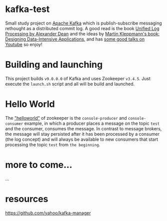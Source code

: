 # kafka-test
Small study project on [Apache Kafka](http://kafka.apache.org/) which is publish-subscribe messaging rethought as a distributed commit log. A good read is the book [Unified Log Processing by Alexander Dean](https://www.manning.com/books/unified-log-processing) and the ideas by [Martin Kleppmann's book: Designing Data-Intensive Applications](http://my.safaribooksonline.com/book/software-engineering-and-development/9781491903063), and has [some good talks on Youtube](https://www.youtube.com/channel/UClB4KPy5LkJj1t3SgYVtMOQ) so enjoy!

# Building and launching
This project builds `v9.0.0.0` of Kafka and uses Zookeeper `v3.4.5`. Just execute the `launch.sh` script and all will be build and launched.

# Hello World
The ["helloworld"](http://kafka.apache.org/documentation.html#quickstart_send) of zookeeper is the `console-producer` and `console-consumer` example, in which a producer places a message on the topic `test` and the consumer, consumes the message. In contrast to message brokers, the message will stay persisted after it has been processed by a consumer (the log concept) and will always be available to new consumers that start processing the topic `test` from `the beginning`.

# more to come...
...

# resources
https://github.com/yahoo/kafka-manager